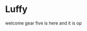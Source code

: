 # Luffy
welcome
gear five is here and it is op 
 
 
     
  
          
                             
                                
                                           
                                                                 
                                      
                                     
                       
           
     
 
